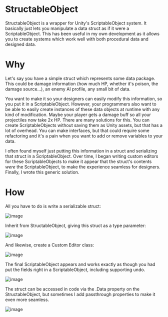 # StructableObject
StructableObject is a wrapper for Unity's ScriptableObject system. It basically just lets you manipulate a data struct as if it were a ScriptableObject. This has been useful in my own development as it allows you to create systems which work well with both procedural data and designed data.

# Why

Let's say you have a simple struct which represents some data package. This could be damage information (how much HP, whether it's poison, the damage source...), an enemy AI profile, any small bit of data. 

You want to make it so your designers can easily modify this information, so you put it in a ScriptableObject. However, your programmers also want to be able to easily create instances of these data objects at runtime with any kind of modification. Maybe your player gets a damage buff so all your projectiles now take 2x HP. There are many solutions for this. You can create ScriptableObjects without saving them as Unity assets, but that has a lot of overhead. You can make interfaces, but that could require some refactoring and it's a pain when you want to add or remove variables to your data.

I often found myself just putting this information in a struct and serializing that struct in a ScriptableObject. Over time, I began writing custom editors for these ScriptableObjects to make it appear that the struct's contents *were* the ScriptableObject, to make the experience seamless for designers. Finally, I wrote this generic solution.

# How

All you have to do is write a serializable struct:

![image](https://user-images.githubusercontent.com/18707147/119384110-1bba4d80-bcbc-11eb-939f-fca8244a5556.png)

Inherit from StructableObject, giving this struct as a type parameter:

![image](https://user-images.githubusercontent.com/18707147/119384154-2e348700-bcbc-11eb-85e9-0f5c8464ff43.png)

And likewise, create a Custom Editor class:

![image](https://user-images.githubusercontent.com/18707147/119385001-6b4d4900-bcbd-11eb-83cb-45862862aa22.png)

The final ScriptableObject appears and works exactly as though you had put the fields right in a ScriptableObject, including supporting undo.

![image](https://user-images.githubusercontent.com/18707147/119384277-5c19cb80-bcbc-11eb-8b0e-6693f1a2cba3.png)

The struct can be accessed in code via the .Data property on the StructableObject, but sometimes I add passthrough properties to make it even more seamless.

![image](https://user-images.githubusercontent.com/18707147/119384440-a00cd080-bcbc-11eb-83b4-e090dfb85ff9.png)

